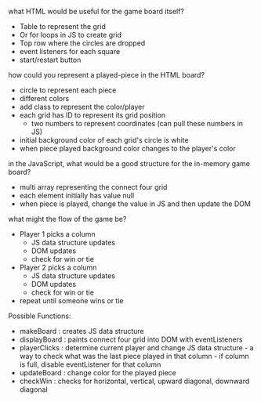 what HTML would be useful for the game board itself?
- Table to represent the grid
- Or for loops in JS to create grid
- Top row where the circles are dropped
- event listeners for each square
- start/restart button

how could you represent a played-piece in the HTML board?
- circle to represent each piece
- different colors
- add class to represent the color/player
- each grid has ID to represent its grid position
    - two numbers to represent coordinates (can pull these numbers in JS)
- initial background color of each grid's circle is white
- when piece played background color changes to the player's color

in the JavaScript, what would be a good structure for the in-memory game board?
- multi array representing the connect four grid
- each element initially has value null
- when piece is played, change the value in JS and then update the DOM

what might the flow of the game be?
- Player 1 picks a column
    - JS data structure updates
    - DOM updates
    - check for win or tie
- Player 2 picks a column
    - JS data structure updates
    - DOM updates
    - check for win or tie
- repeat until someone wins or tie


Possible Functions:
- makeBoard : creates JS data structure 
- displayBoard : paints connect four grid into DOM with eventListeners
- playerClicks : determine current player and change JS data structure
        - a way to check what was the last piece played in that column
        - if column is full, disable eventListener for that column
- updateBoard : change color for the played piece
- checkWin : checks for horizontal, vertical, upward diagonal, downward diagonal

